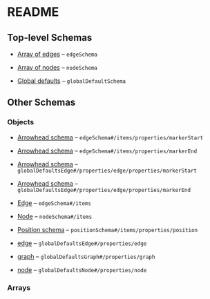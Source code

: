 # README

## Top-level Schemas

*   [Array of edges](./edges.md) – `edgeSchema`

*   [Array of nodes](./nodes.md) – `nodeSchema`

*   [Global defaults](./globaldefaults.md "This schema is to define the properties inside the global defaults config") – `globalDefaultSchema`

## Other Schemas

### Objects

*   [Arrowhead schema](./edges-edge-properties-arrowhead-schema.md) – `edgeSchema#/items/properties/markerStart`

*   [Arrowhead schema](./edges-edge-properties-arrowhead-schema-1.md) – `edgeSchema#/items/properties/markerEnd`

*   [Arrowhead schema](./globaldefaults-properties-edge-properties-arrowhead-schema.md) – `globalDefaultsEdge#/properties/edge/properties/markerStart`

*   [Arrowhead schema](./globaldefaults-properties-edge-properties-arrowhead-schema-1.md) – `globalDefaultsEdge#/properties/edge/properties/markerEnd`

*   [Edge](./edges-edge.md) – `edgeSchema#/items`

*   [Node](./nodes-node.md) – `nodeSchema#/items`

*   [Position schema](./nodes-node-properties-position-schema.md) – `positionSchema#/items/properties/position`

*   [edge](./globaldefaults-properties-edge.md "edge in global defaults") – `globalDefaultsEdge#/properties/edge`

*   [graph](./globaldefaults-properties-graph.md "graph in global defaults") – `globalDefaultsGraph#/properties/graph`

*   [node](./globaldefaults-properties-node.md "node in global defaults") – `globalDefaultsNode#/properties/node`

### Arrays

